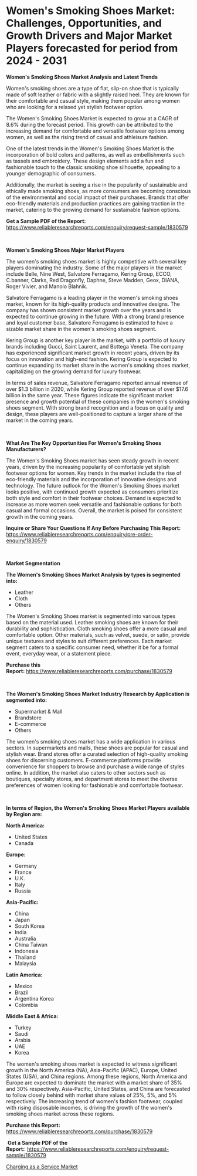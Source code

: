 <p><h1>Women's Smoking Shoes Market: Challenges, Opportunities, and Growth Drivers and Major Market Players forecasted for period from 2024 - 2031</h1></p><p><strong>Women's Smoking Shoes Market Analysis and Latest Trends</strong></p>
<p><p>Women's smoking shoes are a type of flat, slip-on shoe that is typically made of soft leather or fabric with a slightly raised heel. They are known for their comfortable and casual style, making them popular among women who are looking for a relaxed yet stylish footwear option.</p><p>The Women's Smoking Shoes Market is expected to grow at a CAGR of 8.6% during the forecast period. This growth can be attributed to the increasing demand for comfortable and versatile footwear options among women, as well as the rising trend of casual and athleisure fashion.</p><p>One of the latest trends in the Women's Smoking Shoes Market is the incorporation of bold colors and patterns, as well as embellishments such as tassels and embroidery. These design elements add a fun and fashionable touch to the classic smoking shoe silhouette, appealing to a younger demographic of consumers.</p><p>Additionally, the market is seeing a rise in the popularity of sustainable and ethically made smoking shoes, as more consumers are becoming conscious of the environmental and social impact of their purchases. Brands that offer eco-friendly materials and production practices are gaining traction in the market, catering to the growing demand for sustainable fashion options.</p></p>
<p><strong>Get a Sample PDF of the Report:&nbsp;</strong> <a href="https://www.reliableresearchreports.com/enquiry/request-sample/1830579">https://www.reliableresearchreports.com/enquiry/request-sample/1830579</a></p>
<p>&nbsp;</p>
<p><strong>Women's Smoking Shoes Major Market Players</strong></p>
<p><p>The women's smoking shoes market is highly competitive with several key players dominating the industry. Some of the major players in the market include Belle, Nine West, Salvatore Ferragamo, Kering Group, ECCO, C.banner, Clarks, Red Dragonfly, Daphne, Steve Madden, Geox, DIANA, Roger Vivier, and Manolo Blahnik.</p><p>Salvatore Ferragamo is a leading player in the women's smoking shoes market, known for its high-quality products and innovative designs. The company has shown consistent market growth over the years and is expected to continue growing in the future. With a strong brand presence and loyal customer base, Salvatore Ferragamo is estimated to have a sizable market share in the women's smoking shoes segment.</p><p>Kering Group is another key player in the market, with a portfolio of luxury brands including Gucci, Saint Laurent, and Bottega Veneta. The company has experienced significant market growth in recent years, driven by its focus on innovation and high-end fashion. Kering Group is expected to continue expanding its market share in the women's smoking shoes market, capitalizing on the growing demand for luxury footwear.</p><p>In terms of sales revenue, Salvatore Ferragamo reported annual revenue of over $1.3 billion in 2020, while Kering Group reported revenue of over $17.6 billion in the same year. These figures indicate the significant market presence and growth potential of these companies in the women's smoking shoes segment. With strong brand recognition and a focus on quality and design, these players are well-positioned to capture a larger share of the market in the coming years.</p></p>
<p>&nbsp;</p>
<p><strong>What Are The Key Opportunities For Women's Smoking Shoes Manufacturers?</strong></p>
<p><p>The Women's Smoking Shoes market has seen steady growth in recent years, driven by the increasing popularity of comfortable yet stylish footwear options for women. Key trends in the market include the rise of eco-friendly materials and the incorporation of innovative designs and technology. The future outlook for the Women's Smoking Shoes market looks positive, with continued growth expected as consumers prioritize both style and comfort in their footwear choices. Demand is expected to increase as more women seek versatile and fashionable options for both casual and formal occasions. Overall, the market is poised for consistent growth in the coming years.</p></p>
<p><strong>Inquire or Share Your Questions If Any Before Purchasing This Report:</strong> <a href="https://www.reliableresearchreports.com/enquiry/pre-order-enquiry/1830579">https://www.reliableresearchreports.com/enquiry/pre-order-enquiry/1830579</a></p>
<p>&nbsp;</p>
<p><strong>Market Segmentation</strong></p>
<p><strong>The Women's Smoking Shoes Market Analysis by types is segmented into:</strong></p>
<p><ul><li>Leather</li><li>Cloth</li><li>Others</li></ul></p>
<p><p>The Women's Smoking Shoes market is segmented into various types based on the material used. Leather smoking shoes are known for their durability and sophistication. Cloth smoking shoes offer a more casual and comfortable option. Other materials, such as velvet, suede, or satin, provide unique textures and styles to suit different preferences. Each market segment caters to a specific consumer need, whether it be for a formal event, everyday wear, or a statement piece.</p></p>
<p><strong>Purchase this Report:&nbsp;</strong><a href="https://www.reliableresearchreports.com/purchase/1830579">https://www.reliableresearchreports.com/purchase/1830579</a></p>
<p>&nbsp;</p>
<p><strong>The Women's Smoking Shoes Market Industry Research by Application is segmented into:</strong></p>
<p><ul><li>Supermarket & Mall</li><li>Brandstore</li><li>E-commerce</li><li>Others</li></ul></p>
<p><p>The women's smoking shoes market has a wide application in various sectors. In supermarkets and malls, these shoes are popular for casual and stylish wear. Brand stores offer a curated selection of high-quality smoking shoes for discerning customers. E-commerce platforms provide convenience for shoppers to browse and purchase a wide range of styles online. In addition, the market also caters to other sectors such as boutiques, specialty stores, and department stores to meet the diverse preferences of women looking for fashionable and comfortable footwear.</p></p>
<p>&nbsp;</p>
<p><strong>In terms of Region, the Women's Smoking Shoes Market Players available by Region are:</strong></p>
<p>
    <p> <strong> North America: </strong>
        <ul>
            <li>United States</li>
            <li>Canada</li>
        </ul>
        </p> 
    <p> <strong> Europe: </strong>
        <ul>
            <li>Germany</li>
            <li>France</li>
            <li>U.K.</li>
            <li>Italy</li>
            <li>Russia</li>
        </ul>
        </p> 
    <p> <strong> Asia-Pacific: </strong>
        <ul>
            <li>China</li>
            <li>Japan</li>
            <li>South Korea</li>
            <li>India</li>
            <li>Australia</li>
            <li>China Taiwan</li>
            <li>Indonesia</li>
            <li>Thailand</li>
            <li>Malaysia</li>
        </ul>
        </p> 
    <p> <strong> Latin America: </strong>
        <ul>
            <li>Mexico</li>
            <li>Brazil</li>
            <li>Argentina Korea</li>
            <li>Colombia</li>
        </ul>
        </p> 
    <p> <strong> Middle East & Africa: </strong>
        <ul>
            <li>Turkey</li>
            <li>Saudi</li>
            <li>Arabia</li>
            <li>UAE</li>
            <li>Korea</li>
        </ul>
    </p>
    </p>
<p><p>The women's smoking shoes market is expected to witness significant growth in the North America (NA), Asia-Pacific (APAC), Europe, United States (USA), and China regions. Among these regions, North America and Europe are expected to dominate the market with a market share of 35% and 30% respectively. Asia-Pacific, United States, and China are forecasted to follow closely behind with market share values of 25%, 5%, and 5% respectively. The increasing trend of women's fashion footwear, coupled with rising disposable incomes, is driving the growth of the women's smoking shoes market across these regions.</p></p>
<p><strong>Purchase this Report: </strong><a href="https://www.reliableresearchreports.com/purchase/1830579">https://www.reliableresearchreports.com/purchase/1830579</a></p>
<p>&nbsp;<strong>Get a Sample PDF of the Report:&nbsp;&nbsp;</strong><a href="https://www.reliableresearchreports.com/enquiry/request-sample/1830579">https://www.reliableresearchreports.com/enquiry/request-sample/1830579</a></p>
<p><strong></strong></p>
<p><p><a href="https://nifty-kite-d51.notion.site/Charging-as-a-Service-Market-Offer-Valuable-Insights-into-Market-Size-Market-Share-Market-Trends--18efbc9ea16343ca8bd26358643ab6af">Charging as a Service Market</a></p></p>